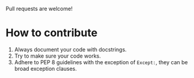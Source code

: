 Pull requests are welcome!
# How to contribute
1. Always document your code with docstrings.
2. Try to make sure your code works.
3. Adhere to PEP 8 guidelines with the exception of `Except:`, they can be broad exception clauses.
